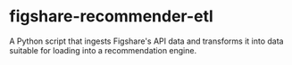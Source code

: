 # figshare-recommender-etl
A Python script that ingests Figshare's API data and transforms it into data suitable for loading into a recommendation engine.
